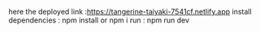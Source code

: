 here the deployed link :https://tangerine-taiyaki-7541cf.netlify.app
 install dependencies : npm install or npm i 
 run : npm run dev
